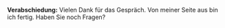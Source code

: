 __Verabschiedung:__ Vielen Dank für das Gespräch. Von meiner Seite aus bin ich fertig. Haben Sie noch Fragen?
